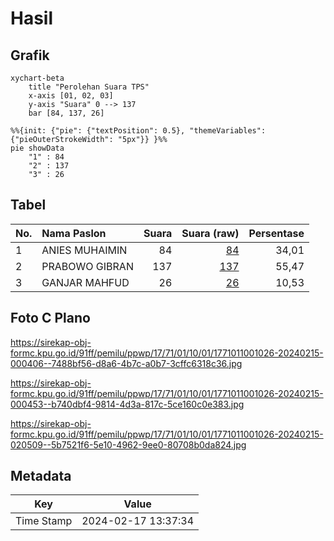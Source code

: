 # Hasil

## Grafik

```mermaid
xychart-beta
    title "Perolehan Suara TPS"
    x-axis [01, 02, 03]
    y-axis "Suara" 0 --> 137
    bar [84, 137, 26]
```

```mermaid
%%{init: {"pie": {"textPosition": 0.5}, "themeVariables": {"pieOuterStrokeWidth": "5px"}} }%%
pie showData
    "1" : 84
    "2" : 137
    "3" : 26
```

## Tabel

| No. | Nama Paslon    | Suara | Suara (raw) | Persentase |
|:--- |:-------------- | -----:| -----------:| ----------:|
| 1   | ANIES MUHAIMIN | 84    | [84][p-1]   | 34,01      |
| 2   | PRABOWO GIBRAN | 137   | [137][p-2]  | 55,47      |
| 3   | GANJAR MAHFUD  | 26    | [26][p-3]   | 10,53      |


[p-1]: https://github.com/gigit-pemilu/pemilu-2024-17-bengkulu/blob/main/pilpres/hitung-suara/sub/17-bengkulu/sub/71-kota-bengkulu/sub/01-selebar/sub/1001-pagar-dewa/sub/026-tps/sub/paslon-1.txt
[p-2]: https://github.com/gigit-pemilu/pemilu-2024-17-bengkulu/blob/main/pilpres/hitung-suara/sub/17-bengkulu/sub/71-kota-bengkulu/sub/01-selebar/sub/1001-pagar-dewa/sub/026-tps/sub/paslon-2.txt
[p-3]: https://github.com/gigit-pemilu/pemilu-2024-17-bengkulu/blob/main/pilpres/hitung-suara/sub/17-bengkulu/sub/71-kota-bengkulu/sub/01-selebar/sub/1001-pagar-dewa/sub/026-tps/sub/paslon-3.txt

## Foto C Plano

https://sirekap-obj-formc.kpu.go.id/91ff/pemilu/ppwp/17/71/01/10/01/1771011001026-20240215-000406--7488bf56-d8a6-4b7c-a0b7-3cffc6318c36.jpg

https://sirekap-obj-formc.kpu.go.id/91ff/pemilu/ppwp/17/71/01/10/01/1771011001026-20240215-000453--b740dbf4-9814-4d3a-817c-5ce160c0e383.jpg

https://sirekap-obj-formc.kpu.go.id/91ff/pemilu/ppwp/17/71/01/10/01/1771011001026-20240215-020509--5b7521f6-5e10-4962-9ee0-80708b0da824.jpg


## Metadata

| Key        | Value               |
| ---------- | ------------------- |
| Time Stamp | 2024-02-17 13:37:34 |



